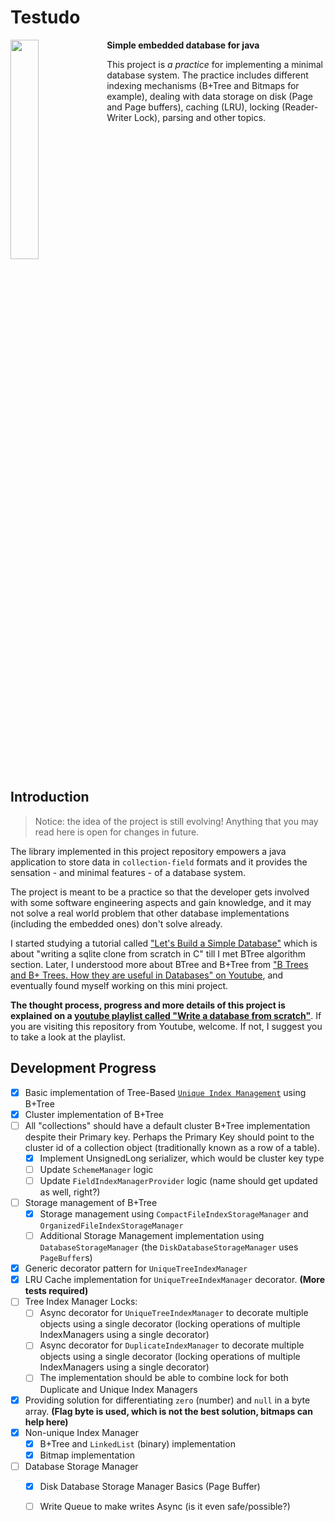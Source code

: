# Testudo

<p>
  <img width="30%" src="https://github.com/sepgh/testudo/blob/main/.docs/assets/Testudo.png" align="left" />
  
**Simple embedded database for java**


This project is _a practice_ for implementing a minimal database system. The practice includes different indexing mechanisms (B+Tree and Bitmaps for example), 
dealing with data storage on disk (Page and Page buffers), caching (LRU), locking (Reader-Writer Lock), parsing and other topics.


<br clear="left"/>
</p>



## Introduction

> Notice: the idea of the project is still evolving! Anything that you may read here is open for changes in future.

The library implemented in this project repository empowers a java application to store data in `collection-field` formats and it provides the sensation - and minimal features - of a database system.

The project is meant to be a practice so that the developer gets involved with some software engineering aspects and gain knowledge, and it may not solve a real world problem that other database implementations (including the embedded ones) don't solve already.

I started studying a tutorial called ["Let's Build a Simple Database"](https://cstack.github.io/db_tutorial/) which is about "writing a sqlite clone from scratch in C" till I met BTree algorithm section.
Later, I understood more about BTree and B+Tree from ["B Trees and B+ Trees. How they are useful in Databases" on Youtube](https://www.youtube.com/watch?v=aZjYr87r1b8), and eventually found myself working on this mini project.

**The thought process, progress and more details of this project is explained on a [youtube playlist called "Write a database from scratch"](https://www.youtube.com/watch?v=HHO2K23XxbM&list=PLWRwj01AnyEtjaw-ZnnAQWnVYPZF5WayV)**. If you are visiting this repository from Youtube, welcome. If not, I suggest you to take a look at the playlist.



## Development Progress

- [X] Basic implementation of Tree-Based [`Unique Index Management`](https://github.com/sepgh/testudo/blob/main/src/main/java/com/github/sepgh/testudo/index/UniqueTreeIndexManager.java) using B+Tree 
- [X] Cluster implementation of B+Tree
- [ ] All "collections" should have a default cluster B+Tree implementation despite their Primary key. Perhaps the Primary Key should point to the cluster id of a collection object (traditionally known as a row of a table).
  - [X] Implement UnsignedLong serializer, which would be cluster key type
  - [ ] Update `SchemeManager` logic
  - [ ] Update `FieldIndexManagerProvider` logic (name should get updated as well, right?)
- [ ] Storage management of B+Tree
  - [X] Storage management using `CompactFileIndexStorageManager` and `OrganizedFileIndexStorageManager`
  - [ ] Additional Storage Management implementation using `DatabaseStorageManager` (the `DiskDatabaseStorageManager` uses `PageBuffer`s)
- [X] Generic decorator pattern for `UniqueTreeIndexManager`
- [X] LRU Cache implementation for `UniqueTreeIndexManager` decorator. **(More tests required)**
- [ ] Tree Index Manager Locks:
  - [ ] Async decorator for `UniqueTreeIndexManager` to decorate multiple objects using a single decorator (locking operations of multiple IndexManagers using a single decorator)
  - [ ] Async decorator for `DuplicateIndexManager` to decorate multiple objects using a single decorator (locking operations of multiple IndexManagers using a single decorator)
  - [ ] The implementation should be able to combine lock for both Duplicate and Unique Index Managers
- [X] Providing solution for differentiating `zero` (number) and `null` in a byte array. **(Flag byte is used, which is not the best solution, bitmaps can help here)**
- [X] Non-unique Index Manager
  - [X] B+Tree and `LinkedList` (binary) implementation
  - [X] Bitmap implementation
- [ ] Database Storage Manager
  - [X] Disk Database Storage Manager Basics (Page Buffer)
  - [ ] Write Queue to make writes Async (is it even safe/possible?) 


